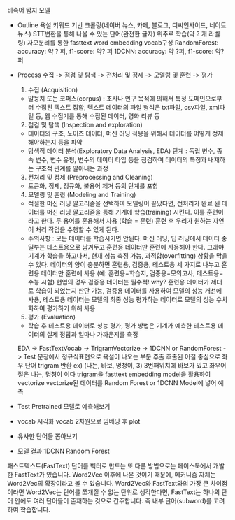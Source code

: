 비속어 탐지 모델
- Outline
    욕설 키워드 기반 크롤링(네이버 뉴스, 카페, 블로그, 디씨인사이드, 네이트 뉴스)
    STT변환을 통해 나올 수 있는 단어(완전한 글자) 위주로 학습(약 ? 개 라벨링)
    자모분리를 통한 fasttext word embedding vocab구성
    RandomForest: accuracy: 약 ? 퍼, f1-score: 약? 퍼
    1DCNN: accuracy: 약 ?퍼, f1-score: 약?퍼
    
- Process 
    수집 -> 점검 및 탐색 -> 전처리 및 정제 -> 모델링 및 훈련 -> 평가 
    
    1) 수집 (Acquisition)
    - 말뭉치 또는 코퍼스(corpus) : 조사나 연구 목적에 의해서 특정 도메인으로부터 수집된 텍스트 집합, 텍스트 데이터의 파일 형식은 txt파일, csv파일, xml파일 등, 웹 수집기를 통해 수집된 데이터, 영화 리뷰 등

    2) 점검 및 탐색 (Inspection and exploration)
    - 데이터의 구조, 노이즈 데이터, 머신 러닝 적용을 위해서 데이터를 어떻게 정제해야하는지 등을 파악
    - 탐색적 데이터 분석(Exploratory Data Analysis, EDA) 단계 : 독립 변수, 종속 변수, 변수 유형, 변수의 데이터 타입 등을 점검하며 데이터의 특징과 내재하는 구조적 관계를 알아내는 과정

    3) 전처리 및 정제 (Preprocessing and Cleaning)
    - 토큰화, 정제, 정규화, 불용어 제거 등의 단계를 포함

    4) 모델링 및 훈련 (Modeling and Training)
    - 적절한 머신 러닝 알고리즘을 선택하여 모델링이 끝났다면, 전처리가 완료 된 데이터를 머신 러닝 알고리즘을 통해 기계에 학습(training) 시킨다. 이를 훈련이라고 한다. 
    두 용어를 혼용해서 사용 (학습 = 훈련)
    훈련 후 우리가 원하는 자연어 처리 작업을 수행할 수 있게 된다. 
    * 주의사항 : 모든 데이터를 학습시키면 안된다. 머신 러닝, 딥 러닝에서 데이터 중 일부는 테스트용으로 남겨두고 훈련용 데이터만 훈련에 사용해야 한다. 
    그래야 기계가 학습을 하고나서, 현재 성능 측정 가능, 과적합(overfitting) 상황을 막을 수 있다. 데이터의 양이 충분하면 훈련용, 검증용, 테스트용 세 가지로 나누고 훈련용 데이터만 훈련에 사용 (예: 훈련용=학습지, 검증용=모의고사, 테스트용=수능 시험)
    현업의 경우 검증용 데이터는 필수적! why? 훈련용 데이터가 제대로 학습이 되었는지 판단 가능, 검증용 데이터를 사용하여 모델의 성능 개선에 사용, 테스트용 데이터는 모델의 최종 성능 평가하는 데이터로 모델의 성능 수치화하여 평가하기 위해 사용 

    5) 평가 (Evaluation)
    - 학습 후 테스트용 데이터로 성능 평가, 평가 방법은 기계가 예측한 테스트용 데이터의 실제 정답과 얼마나 가까운지를 측정


    EDA -> FastTextVocab -> TrigramVectorize -> 1DCNN or RandomForest -> Test
    문장에서 정규식표현으로 욕설이 나오는 부분 추출
    추출된 어절 중심으로 좌우 단어 trigram 반환 ex) (나는, 바보, 멍청이, 3) 3번째위치에 바보가 있고 좌우어절은 나는, 멍청이 이다
    trigram을 fasttext embedding model을 활용하여 vectorize
    vectorize된 데이터를 Random Forest or 1DCNN Model에 넣어 예측
    

- Test
    Pretrained 모델로 예측해보기
   

- vocab 시각화
    vocab 2차원으로 임베딩 후 plot

- 유사한 단어들 뽑아보기

- 모델 결과
    1DCNN
    Random Forest




패스트텍스트(FastText)
단어를 벡터로 만드는 또 다른 방법으로는 페이스북에서 개발한 FastText가 있습니다. Word2Vec 이후에 나온 것이기 때문에, 메커니즘 자체는 Word2Vec의 확장이라고 볼 수 있습니다. Word2Vec와 FastText와의 가장 큰 차이점이라면 Word2Vec는 단어를 쪼개질 수 없는 단위로 생각한다면, FastText는 하나의 단어 안에도 여러 단어들이 존재하는 것으로 간주합니다. 즉 내부 단어(subword)를 고려하여 학습합니다.